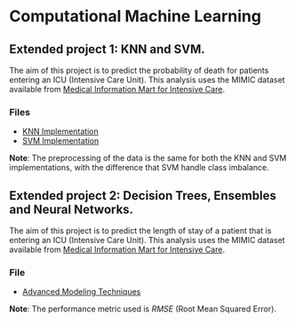 # Computational Machine Learning

## Extended project 1: KNN and SVM.

The aim of this project is to predict the probability of death for patients entering an ICU (Intensive Care Unit). This analysis uses the MIMIC dataset available from [Medical Information Mart for Intensive Care](https://mimic.physionet.org/).

### Files
- [KNN Implementation](https://github.com/bcanalsimon/computational-machine-learning/blob/main/extended-project-1/extended-project-1-KNN.ipynb)
- [SVM Implementation](link-to-svm-file)

**Note**: The preprocessing of the data is the same for both the KNN and SVM implementations, with the difference that SVM handle class imbalance.


## Extended project 2: Decision Trees, Ensembles and Neural Networks.

The aim of this project is to predict the length of stay of a patient that is entering an ICU (Intensive Care Unit). This analysis uses the MIMIC dataset available from [Medical Information Mart for Intensive Care](https://mimic.physionet.org/).

### File
- [Advanced Modeling Techniques](link-to-project-2-folder)

**Note**: The performance metric used is *RMSE* (Root Mean Squared Error).
